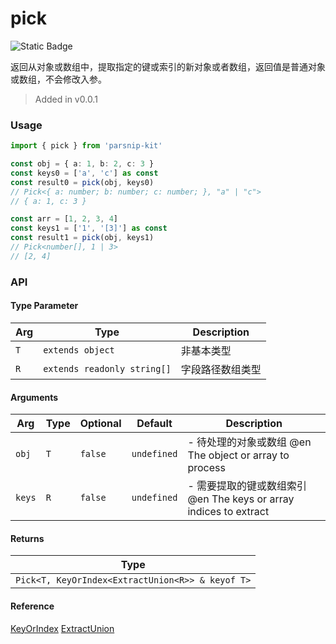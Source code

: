 # pick
![Static Badge](https://img.shields.io/badge/Coverage-100.00%-FF8C00)
      
返回从对象或数组中，提取指定的键或索引的新对象或者数组，返回值是普通对象或数组，不会修改入参。

> Added in v0.0.1



### Usage

```typescript
import { pick } from 'parsnip-kit'

const obj = { a: 1, b: 2, c: 3 }
const keys0 = ['a', 'c'] as const
const result0 = pick(obj, keys0)
// Pick<{ a: number; b: number; c: number; }, "a" | "c">
// { a: 1, c: 3 }

const arr = [1, 2, 3, 4]
const keys1 = ['1', '[3]'] as const
const result1 = pick(obj, keys1)
// Pick<number[], 1 | 3>
// [2, 4]
```


### API

#### Type Parameter

| Arg | Type | Description |
| --- | --- | --- |
| `T` | `extends object` | 非基本类型  |
| `R` | `extends readonly string[]` | 字段路径数组类型  |

#### Arguments

| Arg | Type | Optional | Default | Description |
| --- | --- | --- | --- | --- |
| `obj` | `T` | `false` | `undefined` | - 待处理的对象或数组 @en The object or array to process |
| `keys` | `R` | `false` | `undefined` | - 需要提取的键或数组索引 @en The keys or array indices to extract |

#### Returns

| Type |
| ---  |
| `Pick<T, KeyOrIndex<ExtractUnion<R>> & keyof T>`  |

#### Reference

[KeyOrIndex](../common/types#keyorindex) [ExtractUnion](../common/types#extractunion)